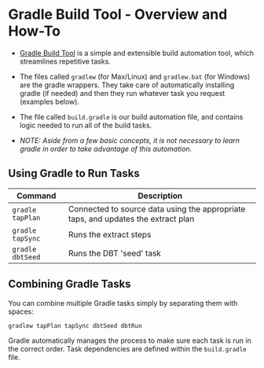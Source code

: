 # Gradle Build Tool - Overview and How-To

* [Gradle Build Tool](www.gradle.org) is a simple and extensible build automation tool, which streamlines repetitive tasks.
* The files called `gradlew` (for Max/Linux) and `gradlew.bat` (for Windows) are the gradle wrappers. They take care of automatically installing gradle (if needed) and then they run whatever task you request (examples below).
* The file called `build.gradle` is our build automation file, and contains logic needed to run all of the build tasks.

* _NOTE: Aside from a few basic concepts, it is not necessary to learn gradle in order to take advantage of this automation._

## Using Gradle to Run Tasks

| Command          | Description                                                                       |
| ---------------- | --------------------------------------------------------------------------------- |
| `gradle tapPlan` | Connected to source data using the appropriate taps, and updates the extract plan |
| `gradle tapSync` | Runs the extract steps                                                            |
| `gradle dbtSeed` | Runs the DBT 'seed' task                                                          |

## Combining Gradle Tasks

You can combine multiple Gradle tasks simply by separating them with spaces:

```bash
gradlew tapPlan tapSync dbtSeed dbtRun
```

Gradle automatically manages the process to make sure each task is run in the correct order. Task dependencies are defined within the `build.gradle` file.
